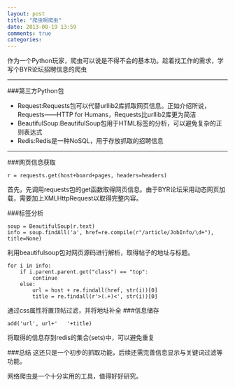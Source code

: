```yaml
---
layout: post
title: "爬虫啊爬虫"
date: 2013-08-19 13:59
comments: true
categories: 
---
```

作为一个Python玩家，爬虫可以说是不得不会的基本功。趁着找工作的需求，学写个BYR论坛招聘信息的爬虫
- - - 
###第三方Python包
-   Request:Requests包可以代替urllib2库抓取网页信息。正如介绍所说，Requests——HTTP for Humans，Requests比urllib2库更为简洁
-   BeautifulSoup:BeautifulSoup包用于HTML标签的分析，可以避免复杂的正则表达式
-   Redis:Redis是一种NoSQL，用于存放抓取的招聘信息
- - - 
###网页信息获取
```
r = requests.get(host+board+pages, headers=headers)
```
首先，先调用requests包的get函数取得网页信息。由于BYR论坛采用动态网页加载，需要加上XMLHttpRequest以取得完整内容。

###标签分析
```
soup = BeautifulSoup(r.text)
info = soup.findAll('a', href=re.compile(r"/article/JobInfo/\d+"), title=None)
```

利用beautifulsoup包对网页源码进行解析，取得帖子的地址与标题。

```
for i in info:
    if i.parent.parent.get("class") == "top":
        continue
    else:
        url = host + re.findall(href, str(i))[0]
        title = re.findall(r'>(.+)<', str(i))[0]
```

通过css属性将置顶帖过滤，并将地址补全
###信息储存

```
add('url', url+'   '+title)
```

将取得的信息存到redis的集合(sets)中，可以避免重复

###总结
这还只是一个初步的抓取功能，后续还需完善信息显示与关键词过滤等功能。

网络爬虫是一个十分实用的工具，值得好好研究。
